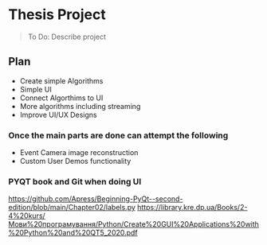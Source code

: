 # Thesis Project
> To Do: Describe project
## Plan
- Create simple Algorithms
- Simple UI
- Connect Algorthims to UI
- More algorithms including streaming
- Improve UI/UX Designs

### Once the main parts are done can attempt the following
- Event Camera image reconstruction
- Custom User Demos functionality

### PYQT book and Git when doing UI
https://github.com/Apress/Beginning-PyQt--second-edition/blob/main/Chapter02/labels.py
https://library.kre.dp.ua/Books/2-4%20kurs/Мови%20програмування/Python/Create%20GUI%20Applications%20with%20Python%20and%20QT5_2020.pdf
